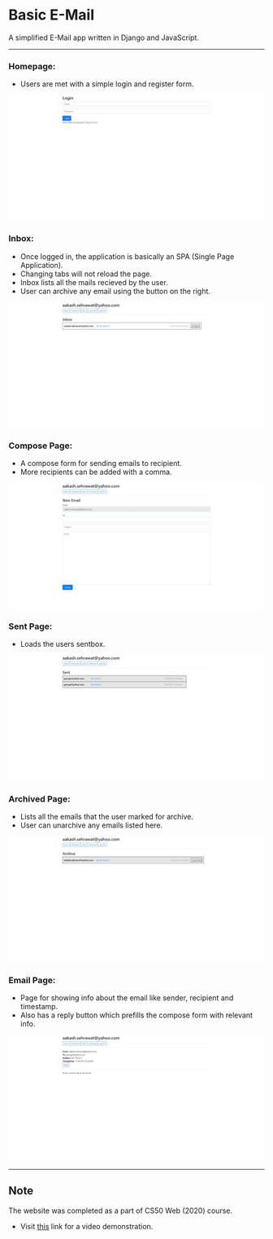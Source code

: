 # Basic E-Mail

A simplified E-Mail app written in Django and JavaScript.
___
### Homepage:
- Users are met with a simple login and register form.
<kbd>
  <img src="https://github.com/AakashSehrawat95/Basic-E-Mail/blob/master/documents/img1.jpg">
</kbd>


### Inbox:
- Once logged in, the application is basically an SPA (Single Page Application).
- Changing tabs will not reload the page.
- Inbox lists all the mails recieved by the user.
- User can archive any email using the button on the right.
<kbd>
  <img src="https://github.com/AakashSehrawat95/Basic-E-Mail/blob/master/documents/img2.jpg">
</kbd>

### Compose Page:
- A compose form for sending emails to recipient.
- More recipients can be added with a comma.
<kbd>
  <img src="https://github.com/AakashSehrawat95/Basic-E-Mail/blob/master/documents/img3.jpg">
</kbd>

### Sent Page:
- Loads the users sentbox.
<kbd>
  <img src="https://github.com/AakashSehrawat95/Basic-E-Mail/blob/master/documents/img4.jpg">
</kbd>

### Archived Page:
- Lists all the emails that the user marked for archive.
- User can unarchive any emails listed here.
<kbd>
  <img src="https://github.com/AakashSehrawat95/Basic-E-Mail/blob/master/documents/img5.jpg">
</kbd>

### Email Page:
- Page for showing info about the email like sender, recipient and timestamp.
- Also has a reply button which prefills the compose form with relevant info.
<kbd>
  <img src="https://github.com/AakashSehrawat95/Basic-E-Mail/blob/master/documents/img6.jpg">
</kbd>

___
## Note
The website was completed as a part of CS50 Web (2020) course.
* Visit [this](https://www.youtube.com/watch?v=fwKJ6RfQKZE) link for a video demonstration.
